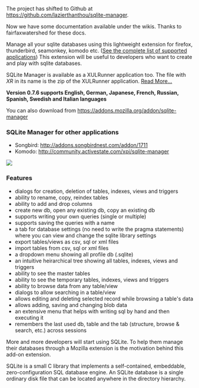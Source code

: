The project has shifted to Github at https://github.com/lazierthanthou/sqlite-manager.

Now we have some documentation available under the wikis. Thanks to fairfaxwatershed for these docs.

Manage all your sqlite databases using this lightweight extension for firefox, thunderbird, seamonkey, komodo etc. ([See the complete list of supported applications](SupportedApplications.md)) This extension will be useful to developers who want to create and play with sqlite databases.

SQLite Manager is available as a XULRunner application too. The file with _XR_ in its name is the zip of the XULRunner application. [Read More...](XulrunnerApplication.md)

**Version 0.7.6 supports English, German, Japanese, French, Russian, Spanish, Swedish and Italian languages**

You can also download from https://addons.mozilla.org/addon/sqlite-manager

### SQLite Manager for other applications ###
  * Songbird: http://addons.songbirdnest.com/addon/1711
  * Komodo: http://community.activestate.com/xpi/sqlite-manager

[![](http://www.mozilla.org/contribute/buttons/468x60bubble_b.png)](http://www.mozilla.org/firefox?WT.mc_id=aff_en18&WT.mc_ev=click)

### Features ###
  * dialogs for creation, deletion of tables, indexes, views and triggers
  * ability to rename, copy, reindex tables
  * ability to add and drop columns
  * create new db, open any existing db, copy an existing db
  * supports writing your own queries (single or multiple)
  * supports saving the queries with a name
  * a tab for database settings (no need to write the pragma statements) where you can view and change the sqlite library settings
  * export tables/views as csv, sql or xml files
  * import tables from csv, sql or xml files
  * a dropdown menu showing all profile db (.sqlite)
  * an intuitive heirarchical tree showing all tables, indexes, views and triggers
  * ability to see the master tables
  * ability to see the temporary tables, indexes, views and triggers
  * ability to browse data from any table/view
  * dialogs to allow searching in a table/view
  * allows editing and deleting selected record while browsing a table's data
  * allows adding, saving and changing blob data
  * an extensive menu that helps with writing sql by hand and then executing it
  * remembers the last used db, table and the tab (structure, browse & search, etc.) across sessions


More and more developers will start using SQLite. To help them manage their databases through a Mozilla extension is the motivation behind this add-on extension.

SQLite is a small C library that implements a self-contained, embeddable, zero-configuration SQL database engine. An SQLite database is a single ordinary disk file that can be located anywhere in the directory hierarchy.